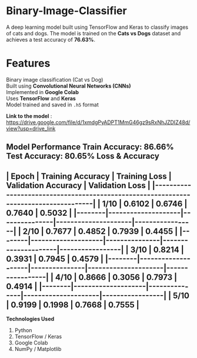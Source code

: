# Binary-Image-Classifier

A deep learning model built using TensorFlow and Keras to classify images of cats and dogs. The model is trained on the **Cats vs Dogs** dataset and achieves a test accuracy of **76.63%**.  

# Features

Binary image classification (Cat vs Dog)  
Built using **Convolutional Neural Networks (CNNs)**  
Implemented in **Google Colab**  
Uses **TensorFlow** and **Keras**  
Model trained and saved in `.h5` format

**Link to the model** : https://drive.google.com/file/d/1xmdgPyADPT1MmG46gz9sRxNhJZDIZ48d/view?usp=drive_link

**Model Performance**
Train Accuracy: 86.66%
Test Accuracy: 80.65%
Loss & Accuracy 
--------------------------------------------------------------------------------------
| Epoch  |	Training Accuracy	| Training Loss |	Validation Accuracy	| Validation Loss |
|-------------------------------------------------------------------------------------|
| 1/10	 | 0.6102	            | 0.6746	      |  0.7640	            | 0.5032          |
|--------|--------------------|---------------|---------------------|-----------------|
| 2/10	 | 0.7677	            | 0.4852	      |  0.7939	            | 0.4455          |
|--------|--------------------|---------------|---------------------|-----------------|
| 3/10	 | 0.8214	            | 0.3931	      |  0.7945	            | 0.4579          |
|--------|--------------------|---------------|---------------------|-----------------|
| 4/10	 | 0.8666	            | 0.3056	      |  0.7973             | 0.4914          |
|--------|--------------------|---------------|---------------------|-----------------|
| 5/10	 | 0.9199	            | 0.1998	      |  0.7668	            | 0.7555          |
---------------------------------------------------------------------------------------


**Technologies Used**
1. Python
2. TensorFlow / Keras
3. Google Colab
4. NumPy / Matplotlib
